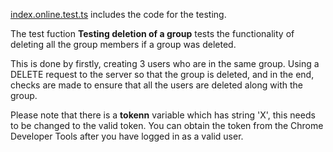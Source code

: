[index.online.test.ts](https://cseegit.essex.ac.uk/ce301_2020/ce301_rai_ajaya/-/blob/master/final_product/bro-online-functions/functions/test/index.online.test.ts) includes the code for the testing.

The test fuction <b>Testing deletion of a group</b> tests the functionality of deleting all the group members if a group was deleted. 

This is done by firstly, creating 3 users who are in the same group. Using a DELETE request to the server so that the group is deleted, and in the end, checks are made to ensure that all the users are deleted along with the group.

Please note that there is a <b>tokenn</b> variable which has string 'X', this needs to be changed to the valid token. You can obtain the token from the Chrome Developer Tools after you have logged in as a valid user. 
